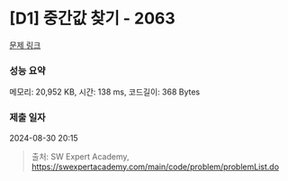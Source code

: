 # [D1] 중간값 찾기 - 2063 

[문제 링크](https://swexpertacademy.com/main/code/problem/problemDetail.do?contestProbId=AV5QPsXKA2UDFAUq) 

### 성능 요약

메모리: 20,952 KB, 시간: 138 ms, 코드길이: 368 Bytes

### 제출 일자

2024-08-30 20:15



> 출처: SW Expert Academy, https://swexpertacademy.com/main/code/problem/problemList.do